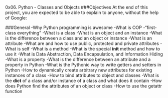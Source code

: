 0x06. Python - Classes and Objects
###Objectives
At the end of this project, you are expected to be able to explain to anyone, without the help of Google:

###General
-Why Python programming is awesome
-What is OOP
-“first-class everything”
-What is a class
-What is an object and an instance
-What is the difference between a class and an object or instance
-What is an attribute
-What are and how to use public, protected and private attributes
-What is self
-What is a method
-What is the special __init__ method and how to use it
-What is Data Abstraction, Data Encapsulation, and Information Hiding
-What is a property
-What is the difference between an attribute and a property in Python
-What is the Pythonic way to write getters and setters in Python
-How to dynamically create arbitrary new attributes for existing instances of a class
-How to bind attributes to object and classes
-What is the __dict__ of a class and/or instance of a class and what does it contain
-How does Python find the attributes of an object or class
-How to use the getattr function
